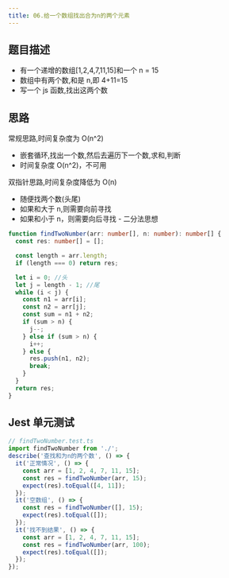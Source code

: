 ```yaml
---
title: 06.给一个数组找出合为n的两个元素
---
```


## 题目描述

- 有一个递增的数组[1,2,4,7,11,15]和一个 n = 15
- 数组中有两个数,和是 n,即 4+11=15
- 写一个 js 函数,找出这两个数

## 思路

常规思路,时间复杂度为 O(n^2)

- 嵌套循环,找出一个数,然后去遍历下一个数,求和,判断
- 时间复杂度 O(n^2)，不可用

双指针思路,时间复杂度降低为 O(n)

- 随便找两个数(头尾)
- 如果和大于 n,则需要向前寻找
- 如果和小于 n，则需要向后寻找 - 二分法思想

```ts
function findTwoNumber(arr: number[], n: number): number[] {
  const res: number[] = [];

  const length = arr.length;
  if (length === 0) return res;

  let i = 0; //头
  let j = length - 1; //尾
  while (i < j) {
    const n1 = arr[i];
    const n2 = arr[j];
    const sum = n1 + n2;
    if (sum > n) {
      j--;
    } else if (sum > n) {
      i++;
    } else {
      res.push(n1, n2);
      break;
    }
  }
  return res;
}
```

## Jest 单元测试

```ts
// findTwoNumber.test.ts
import findTwoNumber from './';
describe('查找和为n的两个数', () => {
  it('正常情况', () => {
    const arr = [1, 2, 4, 7, 11, 15];
    const res = findTwoNumber(arr, 15);
    expect(res).toEqual([4, 11]);
  });
  it('空数组', () => {
    const res = findTwoNumber([], 15);
    expect(res).toEqual([]);
  });
  it('找不到结果', () => {
    const arr = [1, 2, 4, 7, 11, 15];
    const res = findTwoNumber(arr, 100);
    expect(res).toEqual([]);
  });
});
```
